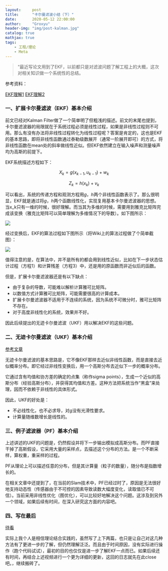 ```yaml
---
layout:     post
title:      "卡尔曼滤波小结（下）"
date:       2020-05-12 22:00:00
author:     "Groxyu"
header-img: "img/post-kalman.jpg"
catalog: true
mathjax: true
tags:
    - 工程/理论
    - Meta
---
```


> “最近写论文用到了EKF，以前都只是对滤波问题了解工程上的大概，这次对相关知识做一个系统性的总结。

参考资料：

[EKF理解1](https://zhuanlan.zhihu.com/p/81168960)
[EKF理解2](https://zhuanlan.zhihu.com/p/134244047)

### 一、扩展卡尔曼滤波（EKF）基本介绍
前文已经对Kalman Filter做了一个简单明了但粗浅的描述。前文的末尾也提到，卡尔曼滤波器的局限就在于系统过程必须是线性过程，如果是非线性过程则不可用。那么有没有办法将非线性过程转化为线性过程呢？答案是肯定的，这也是EKF的基本思路，即将非线性函数通过泰勒级数展开（通常一阶展开即可）的方式，将非线性函数在mean处的斜率做线性近似。但EKF依然建立在输入噪声和测量噪声均为高斯的前提下。

EKF系统描述方程如下：

$$ X_k = g(x_{k-1},u_{k-1}) +w_k $$

$$ Z_k = h(x_k) + v_k $$

可以看出，系统的传递方程和观测方程用$g$，$h$两个非线性函数表示了。那么很明显，EKF就是通过将$g$，$h$两个函数线性化，实现复用基本卡尔曼滤波器的思想。当x_k只有一维的时候，很好理解。而当其为多维的时候，需要用到雅克比矩阵完成该变换（雅克比矩阵可以简单理解为多维情况下的导数）。如下图所示：

![](https://s1.ax1x.com/2020/05/13/YaZvBF.jpg)

经过变换后，EKF的算法过程如下图所示（将Wiki上的算法过程做了个简单截图）：

![](https://s1.ax1x.com/2020/05/13/YaurKP.png)

值得注意的是，在算法中，并不是所有的都会用到线性近似，比如在下一步状态估计过程（方程1）和计算残差（方程3）中，还是用的原函数而非近似后的函数。

但是，扩展卡尔曼滤波器还是有以下缺点：

* 由于复杂的导数，可能难以解析计算雅可比矩阵。
* 以数值方式计算雅可比矩阵，可能需要很高的计算成本。
* 扩展卡尔曼滤波器不适用于不连续的系统，因为系统不可微分时，雅可比矩阵不存在。
* 对于高度非线性化的系统，效果并不好。

因此后续提出的无迹卡尔曼滤波（UKF）用以解决EKF的这些问题。

### 二、无迹卡尔曼滤波（UKF）基本介绍

[参考文章](https://www.cnblogs.com/gaoxiang12/p/5560360.html)

无迹卡尔曼滤波的基本思路是，它不像EKF那样去近似非线性函数，而是直接去近似概率分布。即它经过非线性变换后，用一个高斯分布去近似下一步的概率分布。

它通过含有均值和协方差的确定的点集（称作sigma points），生成一个近似的高斯分布（经验高斯分布），并获得其均值和方差。这种方法把系统当作“黑盒”来处理，因而不依赖于非线性的具体形式。

因此，UKF的好处是：

* 不必线性化，也不必求导，对$g$没有光滑性要求。
* 计算量随维数增长是线性的。

### 三、例子滤波器（PF）基本介绍
上述讲述的UKF的问题是，仍然假设并将下一步输出模拟成高斯分布。而PF直接干掉了高斯假设，它采用大量的采样点，去描述这个分布的方法。是一个不断采样，算权重，重采样的过程。

PF从理论上可以描述任意的分布，但是其计算量（粒子的数量），随分布是指数增长的。

在相关文章中还提到了，在当前的Slam技术中，PF已经过时了，原因是无法很好地支持动态性（传感器由于不可控的因素导致读数大幅度变化，读取值已不可信）。当前采用非线性优化（图优化），可以比较好地解决这个问题。这涉及到另外一个领域，如果后续有时间，在深入研究这方面的内容吧。

### 四、写在最后
[待看](https://space.bilibili.com/287989852?spm_id_from=333.788.b_765f7570696e666f.1)

实际上我个人是相信理论结合实践的，虽然写了上下两篇，也只是让自己对这几种方法有了更进一步的了解，但仍然理解泛泛。而且由于时间原因，没有实际进行操作（跑个代码试试），最初的目的也仅仅是进一步了解EKF一点而已。如果后续还有时间，再结合上述视频进行一个更为详细的更新，这回的日志就先在此close吧。，继续搬砖了。
